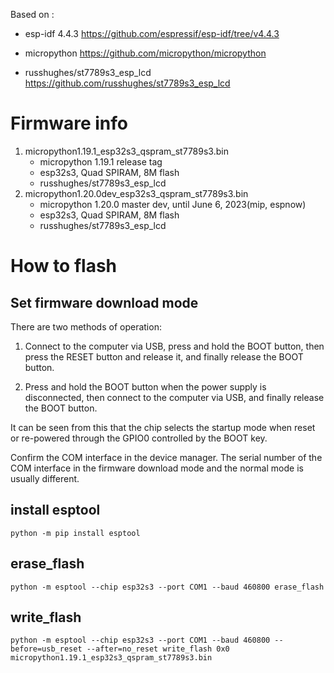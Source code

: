 Based on :
* esp-idf 4.4.3 https://github.com/espressif/esp-idf/tree/v4.4.3

* micropython https://github.com/micropython/micropython

* russhughes/st7789s3_esp_lcd https://github.com/russhughes/st7789s3_esp_lcd

# Firmware info

1. micropython1.19.1_esp32s3_qspram_st7789s3.bin
    * micropython 1.19.1 release tag
    * esp32s3, Quad SPIRAM, 8M flash
    * russhughes/st7789s3_esp_lcd
2. micropython1.20.0dev_esp32s3_qspram_st7789s3.bin
    * micropython 1.20.0 master dev, until June 6, 2023(mip, espnow)
    * esp32s3, Quad SPIRAM, 8M flash
    * russhughes/st7789s3_esp_lcd

# How to flash

## Set firmware download mode

There are two methods of operation:

1. Connect to the computer via USB, press and hold the BOOT button, then press the RESET button and release it, and finally release the BOOT button.

2. Press and hold the BOOT button when the power supply is disconnected, then connect to the computer via USB, and finally release the BOOT button.

It can be seen from this that the chip selects the startup mode when reset or re-powered through the GPIO0 controlled by the BOOT key.

Confirm the COM interface in the device manager. The serial number of the COM interface in the firmware download mode and the normal mode is usually different.

## install esptool

```
python -m pip install esptool
```

## erase_flash

```
python -m esptool --chip esp32s3 --port COM1 --baud 460800 erase_flash
```

## write_flash

```
python -m esptool --chip esp32s3 --port COM1 --baud 460800 --before=usb_reset --after=no_reset write_flash 0x0 micropython1.19.1_esp32s3_qspram_st7789s3.bin
```
